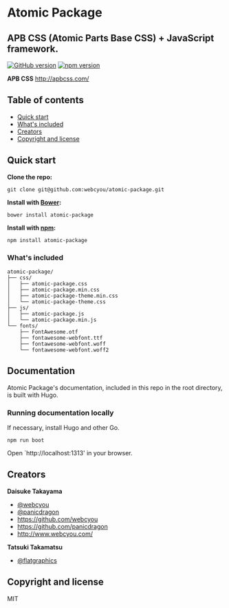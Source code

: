 # Atomic Package
## APB CSS (Atomic Parts Base CSS) + JavaScript framework.

[![GitHub version](https://badge.fury.io/gh/webcyou%2Fatomic-package.svg)](https://badge.fury.io/gh/webcyou%2Fatomic-package)
[![npm version](https://badge.fury.io/js/atomic-package.svg)](https://badge.fury.io/js/atomic-package)

**APB CSS**
http://apbcss.com/

## Table of contents

* [Quick start](#quick-start)
* [What's included](#What's-included)
* [Creators](#creators)
* [Copyright and license](#copyright-and-license)

## Quick start

**Clone the repo:**
```
git clone git@github.com:webcyou/atomic-package.git
```

**Install with [Bower](http://bower.io):**
```
bower install atomic-package
```

**Install with [npm](https://www.npmjs.com):**
```
npm install atomic-package
```
### What's included

```
atomic-package/
├── css/
│   ├── atomic-package.css
│   ├── atomic-package.min.css
│   ├── atomic-package-theme.min.css
│   └── atomic-package-theme.css
├── js/
│   ├── atomic-package.js
│   └── atomic-package.min.js
└── fonts/
    ├── FontAwesome.otf
    ├── fontawesome-webfont.ttf
    ├── fontawesome-webfont.woff
    └── fontawesome-webfont.woff2
```

## Documentation

Atomic Package's documentation, included in this repo in the root directory, is built with Hugo.

### Running documentation locally

If necessary, install Hugo and other Go.

```
npm run boot
```

Open `http://localhost:1313' in your browser.

## Creators

**Daisuke Takayama**
* [@webcyou](https://twitter.com/webcyou)
* [@panicdragon](https://twitter.com/panicdragon)
* <https://github.com/webcyou>
* <https://github.com/panicdragon>
* <http://www.webcyou.com/>

**Tatsuki Takamatsu**
* [@flatgraphics](https://twitter.com/flatgraphics)


## Copyright and license
MIT
